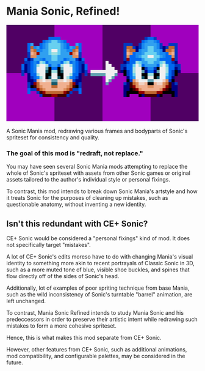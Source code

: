 # Mania Sonic, Refined!

![Banner](https://raw.githubusercontent.com/CyanHyprPsychic/msonic-refined/main/git_banner.png)

A Sonic Mania mod, redrawing various frames and bodyparts of Sonic's spriteset for consistency and quality.

### The goal of this mod is "redraft, not replace."

You may have seen several Sonic Mania mods attempting to replace the whole of Sonic's spriteset with assets from other Sonic games or original assets tailored to the author's individual style or personal fixings.

To contrast, this mod intends to break down Sonic Mania's artstyle and how it treats Sonic for the purposes of cleaning up mistakes, such as questionable anatomy, without inventing a new identity.

## Isn't this redundant with CE+ Sonic?

CE+ Sonic would be considered a "personal fixings" kind of mod. It does not specifically target "mistakes".

A lot of CE+ Sonic's edits moreso have to do with changing Mania's visual identity to something more akin to recent portrayals of Classic Sonic in 3D, such as a more muted tone of blue, visible shoe buckles, and spines that flow directly off of the sides of Sonic's head. 

Additionally, lot of examples of poor spriting technique from base Mania, such as the wild inconsistency of Sonic's turntable "barrel" animation, are left unchanged.

To contrast, Mania Sonic Refined intends to study Mania Sonic and his predeccessors in order to preserve their artistic intent while redrawing such mistakes to form a more cohesive spriteset.

Hence, this is what makes this mod separate from CE+ Sonic.

However, other features from CE+ Sonic, such as additional animations, mod compatibility, and configurable palettes, may be considered in the future.
